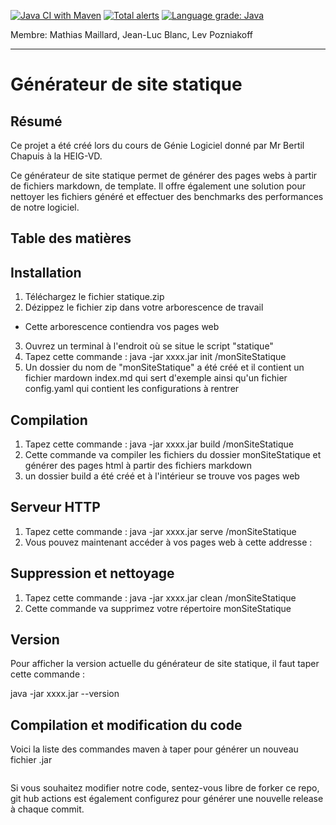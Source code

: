 [![Java CI with Maven](https://github.com/gen-classroom/projet-blanc_maillard_pozniakoff/actions/workflows/maven.yml/badge.svg)](https://github.com/gen-classroom/projet-blanc_maillard_pozniakoff/actions/workflows/maven.yml) [![Total alerts](https://img.shields.io/lgtm/alerts/g/gen-classroom/projet-blanc_maillard_pozniakoff.svg?logo=lgtm&logoWidth=18)](https://lgtm.com/projects/g/gen-classroom/projet-blanc_maillard_pozniakoff/alerts/) [![Language grade: Java](https://img.shields.io/lgtm/grade/java/g/gen-classroom/projet-blanc_maillard_pozniakoff.svg?logo=lgtm&logoWidth=18)](https://lgtm.com/projects/g/gen-classroom/projet-blanc_maillard_pozniakoff/context:java)

Membre: Mathias Maillard, Jean-Luc Blanc, Lev Pozniakoff

------

# Générateur de site statique

## Résumé

Ce projet a été créé lors du cours de Génie Logiciel donné par Mr Bertil Chapuis à la HEIG-VD.

Ce générateur de site statique permet de générer des pages webs à partir de fichiers markdown, de template. Il offre également une solution pour nettoyer les fichiers généré et effectuer des benchmarks des performances de notre logiciel.

## Table des matières



## Installation

1. Téléchargez le fichier statique.zip
2. Dézippez le fichier zip dans votre arborescence de travail
  * Cette arborescence contiendra vos pages web
3. Ouvrez un terminal à l'endroit où se situe le script "statique"
4. Tapez cette commande : java -jar xxxx.jar init /monSiteStatique
5. Un dossier du nom de "monSiteStatique" a été créé et il contient un fichier mardown index.md qui sert d'exemple ainsi qu'un fichier config.yaml qui contient les configurations à rentrer



## Compilation

1. Tapez cette commande : java -jar xxxx.jar build /monSiteStatique
2. Cette commande va compiler les fichiers du dossier monSiteStatique et générer des pages html à partir des fichiers markdown
3. un dossier build a été créé et à l'intérieur se trouve vos pages web

## Serveur HTTP

1. Tapez cette commande : java -jar xxxx.jar serve /monSiteStatique
2. Vous pouvez maintenant accéder à vos pages web à cette addresse : 

## Suppression et nettoyage

1. Tapez cette commande : java -jar xxxx.jar clean /monSiteStatique
2. Cette commande va supprimez votre répertoire monSiteStatique

## Version

Pour afficher la version actuelle du générateur de site statique, il faut taper cette commande : 

 java -jar xxxx.jar --version

## Compilation et modification du code

Voici la liste des commandes maven à taper pour générer un nouveau fichier .jar

```

```

Si vous souhaitez modifier notre code, sentez-vous libre de forker ce repo, git hub actions est également configurez pour générer une nouvelle release à chaque commit.
